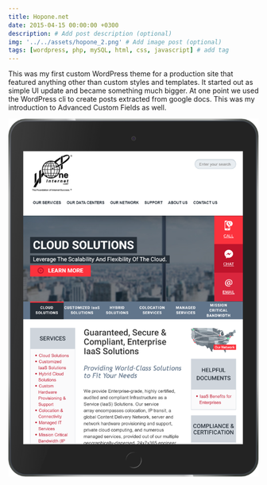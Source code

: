 ```yaml
---
title: Hopone.net
date: 2015-04-15 00:00:00 +0300
description: # Add post description (optional)
img: '../../assets/hopone_2.png' # Add image post (optional)
tags: [wordpress, php, mySQL, html, css, javascript] # add tag
---
```


This was my first custom WordPress theme for a production site that featured anything other than custom styles and templates. It started out as simple UI update and became something much bigger. At one point we used the WordPress cli to create posts extracted from google docs. This was my introduction to Advanced Custom Fields as well.

![Hopone.net](../../assets/hopone_1.png)

